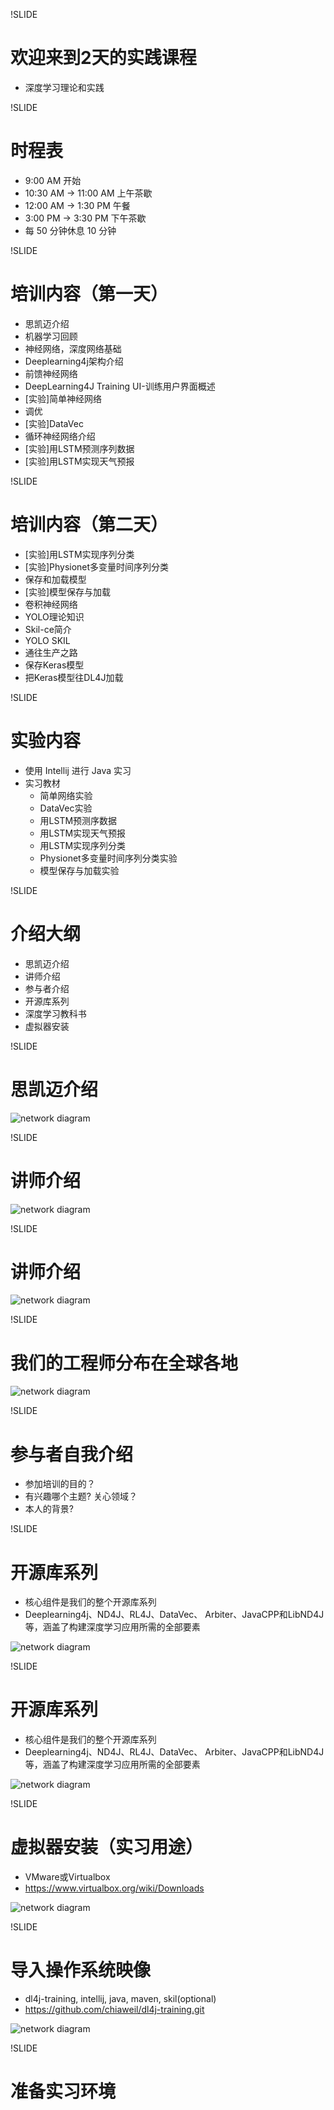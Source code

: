 !SLIDE

# 欢迎来到2天的实践课程

* 深度学习理论和实践

!SLIDE

# 时程表

* 9:00 AM 开始
* 10:30 AM -> 11:00 AM 上午茶歇
* 12:00 AM -> 1:30 PM 午餐
* 3:00 PM -> 3:30 PM 下午茶歇
* 每 50 分钟休息 10 分钟



!SLIDE

# 培训内容（第一天）

* 思凯迈介绍
* 机器学习回顾
* 神经网络，深度网络基础
* Deeplearning4j架构介绍
* 前馈神经网络
* DeepLearning4J Training UI-训练用户界面概述
* [实验]简单神经网络
* 调优
* [实验]DataVec
* 循环神经网络介绍
* [实验]用LSTM预测序列数据
* [实验]用LSTM实现天气预报


!SLIDE

# 培训内容（第二天）
* [实验]用LSTM实现序列分类
* [实验]Physionet多变量时间序列分类
* 保存和加载模型
* [实验]模型保存与加载
* 卷积神经网络
* YOLO理论知识
* Skil-ce简介
* YOLO SKIL
* 通往生产之路
* 保存Keras模型
* 把Keras模型往DL4J加载



!SLIDE

# 实验内容

* 使用 Intellij 进行 Java 实习
* 实习教材
  * 简单网络实验
  * DataVec实验
  * 用LSTM预测序数据
  * 用LSTM实现天气预报
  * 用LSTM实现序列分类
  * Physionet多变量时间序列分类实验
  * 模型保存与加载实验


!SLIDE

# 介绍大纲

* 思凯迈介绍
* 讲师介绍
* 参与者介绍
* 开源库系列
* 深度学习教科书
* 虚拟器安装

!SLIDE

# 思凯迈介绍

![network diagram](../resources/skymindIntro2.png)

!SLIDE

# 讲师介绍

![network diagram](../resources/chiaWei.png)

!SLIDE

# 讲师介绍

![network diagram](../resources/wangFeng.png)



!SLIDE

# 我们的工程师分布在全球各地

![network diagram](../resources/skymindGlobe.png)

!SLIDE

# 参与者自我介绍

* 参加培训的目的？
* 有兴趣哪个主题? 关心领域？
* 本人的背景?

!SLIDE

# 开源库系列

* 核心组件是我们的整个开源库系列
* Deeplearning4j、ND4J、RL4J、DataVec、 Arbiter、JavaCPP和LibND4J等，涵盖了构建深度学习应用所需的全部要素

![network diagram](../resources/coreComponent1.png)

!SLIDE

# 开源库系列

* 核心组件是我们的整个开源库系列
* Deeplearning4j、ND4J、RL4J、DataVec、 Arbiter、JavaCPP和LibND4J等，涵盖了构建深度学习应用所需的全部要素

![network diagram](../resources/coreComponent2.png)

!SLIDE

# 虚拟器安装（实习用途）

* VMware或Virtualbox
* https://www.virtualbox.org/wiki/Downloads

![network diagram](../resources/oracleVM.png)

!SLIDE

# 导入操作系统映像

* dl4j-training, intellij, java, maven, skil(optional)
* https://github.com/chiaweil/dl4j-training.git

![network diagram](../resources/importImage.png)

!SLIDE

# 准备实习环境
